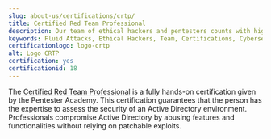 ```yaml
---
slug: about-us/certifications/crtp/
title: Certified Red Team Professional
description: Our team of ethical hackers and pentesters counts with high certifications related to cybersecurity information.
keywords: Fluid Attacks, Ethical Hackers, Team, Certifications, Cybersecurity, Pentesters, Whitehat Hackers
certificationlogo: logo-crtp
alt: Logo CRTP
certification: yes
certificationid: 18
---
```


The [Certified Red Team Professional](https://www.pentesteracademy.com/activedirectorylab)
is a fully hands-on certification
given by the Pentester Academy.
This certification guarantees
that the person has the expertise
to assess the security of an Active Directory environment.
Professionals compromise Active Directory
by abusing features and functionalities
without relying on patchable exploits.
